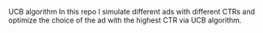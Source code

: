 UCB algorithm
In this repo I simulate different ads with different CTRs and optimize the choice of the ad with the highest CTR via UCB algorithm.